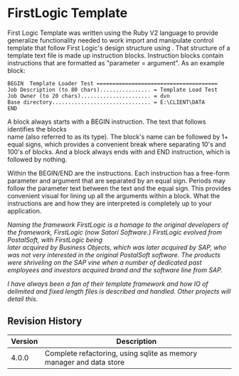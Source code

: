 # FirstLogic Template

First Logic Template was written using the Ruby V2 language to provide generalize 
functionality needed to work import and manipulate control template that follow 
First Logic's design structure using . That structure of a template text file is 
made up instruction blocks.  Instruction blocks contain instructions that are 
formatted as "parameter = argument". As an example block:

```
BEGIN  Template Loader Test ======================================
Job Description (to 80 chars)................ = Template Load Test
Job Owner (to 20 chars)...................... = dvn
Base directory............................... = E:\CLIENT\DATA
END
```

A block always starts with a BEGIN instruction.  The text that follows identifies the blocks  
name (also referred to as its type). The block's name can be followed by 1+ equal signs, which 
provides a convenient break where separating 10's and 100's of blocks. And a block always
ends with and END instruction, which is followed by nothing.

Within the BEGIN/END are the instructions. Each instruction has a free-form parameter and argument 
that are separated by an equal sign. Periods may follow the parameter text between the text and 
the equal sign. This provides convenient visual for lining up all the arguments within a block. 
What the instructions are and how they are interpreted is completely up to your application.

_Naming the framework FirstLogic is a homage to the original developers of the framework, 
FirstLogic (now Satori Software.) FirstLogic evolved from PostalSoft, with FirstLogic being   
later acquired by Business Objects, which was later acquired by SAP, who was not very
interested in the original PostalSoft software. The products were shriveling on the SAP vine 
when a number of dedicated past employees and investors acquired brand and the software line 
from SAP._

_I have always been a fan of their template framework and how IO of delimited and fixed length files 
is described and handled. Other projects will detail this._

## Revision History
| Version | Description |   
| --- | --- |
| 4.0.0   | Complete refactoring, using sqlite as memory manager and data store |
